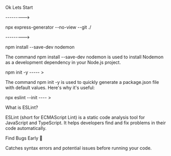Ok Lets Start

--------->

npx express-generator --no-view --git ./




--------->


npm install --save-dev nodemon


The command npm install --save-dev nodemon is used to install Nodemon as a development dependency in your Node.js project.





npm init -y ----- >

The command npm init -y is used to quickly generate a package.json file with default values. Here's why it's useful:




npx eslint --init ---- >

What is ESLint? 

ESLint (short for ECMAScript Lint) is a static code analysis tool for JavaScript and TypeScript. It helps developers find and fix problems in their code automatically.

Find Bugs Early 🚀

Catches syntax errors and potential issues before running your code.


